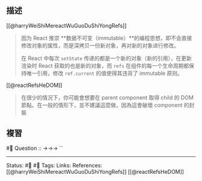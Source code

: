 ## 描述
[[@harryWeiShiMereactWuGuoDuShiYongRefs]]
> 因为 React 推崇 **数据不可变（immutable）**的编程思想，即不会直接修改对象的属性，而是深拷贝一份新对象，再对新的对象进行修改。  
> 
> 在 React 中每次 `setState` 传递的都是一个新的对象（新的引用），在更新渲染时 React 获取的也是新的对象，而 `refs` 在组件的每一个生命周期都保持唯一引用，修改 `ref.current` 的值使得其违背了 immutable 原则。

[[@reactRefsHeDOM]]
> 在很少的情況下，你可能會想要在 parent component 取得 child 的 DOM 節點。在一般的情形下，並不建議這麼做，因為這會破壞 component 的封裝





## 複習
#🧠 Question :: ->->-> ``

---
Status: #🌱 #📓 
Tags:
Links:
References:
[[@harryWeiShiMereactWuGuoDuShiYongRefs]]
[[@reactRefsHeDOM]]